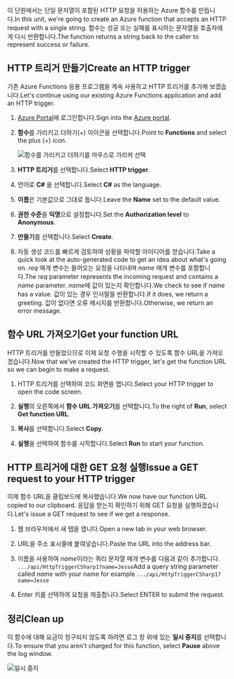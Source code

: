 <span data-ttu-id="97fea-101">이 단원에서는 단일 문자열이 포함된 HTTP 요청을 허용하는 Azure 함수를 만듭니다.</span><span class="sxs-lookup"><span data-stu-id="97fea-101">In this unit, we're going to create an Azure function that accepts an HTTP request with a single string.</span></span> <span data-ttu-id="97fea-102">함수는 성공 또는 실패를 표시하는 문자열을 호출자에게 다시 반환합니다.</span><span class="sxs-lookup"><span data-stu-id="97fea-102">The function returns a string back to the caller to represent success or failure.</span></span>

## <a name="create-an-http-trigger"></a><span data-ttu-id="97fea-103">HTTP 트리거 만들기</span><span class="sxs-lookup"><span data-stu-id="97fea-103">Create an HTTP trigger</span></span>

<span data-ttu-id="97fea-104">기존 Azure Functions 응용 프로그램을 계속 사용하고 HTTP 트리거를 추가해 보겠습니다.</span><span class="sxs-lookup"><span data-stu-id="97fea-104">Let's continue using our existing Azure Functions application and add an HTTP trigger.</span></span>

1. <span data-ttu-id="97fea-105">[Azure Portal](https://portal.azure.com?azure-portal=true)에 로그인합니다.</span><span class="sxs-lookup"><span data-stu-id="97fea-105">Sign into the [Azure portal](https://portal.azure.com?azure-portal=true).</span></span>

1. <span data-ttu-id="97fea-106">**함수**를 가리키고 더하기(+) 아이콘을 선택합니다.</span><span class="sxs-lookup"><span data-stu-id="97fea-106">Point to **Functions** and select the plus (+) icon.</span></span>

    ![함수를 가리키고 더하기를 마우스로 가리켜 선택](../media-drafts/4-hover-function.png)

1. <span data-ttu-id="97fea-108">**HTTP 트리거**를 선택합니다.</span><span class="sxs-lookup"><span data-stu-id="97fea-108">Select **HTTP trigger**.</span></span>

1. <span data-ttu-id="97fea-109">언어로 **C#** 을 선택합니다.</span><span class="sxs-lookup"><span data-stu-id="97fea-109">Select **C#** as the language.</span></span> 

1. <span data-ttu-id="97fea-110">**이름**은 기본값으로 그대로 둡니다.</span><span class="sxs-lookup"><span data-stu-id="97fea-110">Leave the **Name** set to the default value.</span></span>

1. <span data-ttu-id="97fea-111">**권한 수준**을 **익명**으로 설정합니다.</span><span class="sxs-lookup"><span data-stu-id="97fea-111">Set the **Authorization level** to **Anonymous**.</span></span>

1. <span data-ttu-id="97fea-112">**만들기**를 선택합니다.</span><span class="sxs-lookup"><span data-stu-id="97fea-112">Select **Create**.</span></span>

1. <span data-ttu-id="97fea-113">자동 생성 코드를 빠르게 검토하여 상황을 파악할 아이디어를 얻습니다.</span><span class="sxs-lookup"><span data-stu-id="97fea-113">Take a quick look at the auto-generated code to get an idea about what's going on.</span></span> <span data-ttu-id="97fea-114">*req* 매개 변수는 들어오는 요청을 나타내며 *name* 매개 변수를 포함합니다.</span><span class="sxs-lookup"><span data-stu-id="97fea-114">The *req* parameter represents the incoming request and contains a *name* parameter.</span></span> <span data-ttu-id="97fea-115">*name*에 값이 있는지 확인합니다.</span><span class="sxs-lookup"><span data-stu-id="97fea-115">We check to see if *name* has a value.</span></span> <span data-ttu-id="97fea-116">값이 있는 경우 인사말을 반환합니다.</span><span class="sxs-lookup"><span data-stu-id="97fea-116">If it does, we return a greeting.</span></span> <span data-ttu-id="97fea-117">값이 없다면 오류 메시지를 반환합니다.</span><span class="sxs-lookup"><span data-stu-id="97fea-117">Otherwise, we return an error message.</span></span>

## <a name="get-your-function-url"></a><span data-ttu-id="97fea-118">함수 URL 가져오기</span><span class="sxs-lookup"><span data-stu-id="97fea-118">Get your function URL</span></span>

<span data-ttu-id="97fea-119">HTTP 트리거를 만들었으므로 이제 요청 수행을 시작할 수 있도록 함수 URL을 가져오겠습니다.</span><span class="sxs-lookup"><span data-stu-id="97fea-119">Now that we've created the HTTP trigger, let's get the function URL so we can begin to make a request.</span></span>

1. <span data-ttu-id="97fea-120">HTTP 트리거를 선택하여 코드 화면을 엽니다.</span><span class="sxs-lookup"><span data-stu-id="97fea-120">Select your HTTP trigger to open the code screen.</span></span>

1. <span data-ttu-id="97fea-121">**실행**의 오른쪽에서 **함수 URL 가져오기**를 선택합니다.</span><span class="sxs-lookup"><span data-stu-id="97fea-121">To the right of **Run**, select **Get function URL**.</span></span>

1. <span data-ttu-id="97fea-122">**복사**를 선택합니다.</span><span class="sxs-lookup"><span data-stu-id="97fea-122">Select **Copy**.</span></span>

1. <span data-ttu-id="97fea-123">**실행**을 선택하여 함수를 시작합니다.</span><span class="sxs-lookup"><span data-stu-id="97fea-123">Select **Run** to start your function.</span></span>

## <a name="issue-a-get-request-to-your-http-trigger"></a><span data-ttu-id="97fea-124">HTTP 트리거에 대한 GET 요청 실행</span><span class="sxs-lookup"><span data-stu-id="97fea-124">Issue a GET request to your HTTP trigger</span></span>

<span data-ttu-id="97fea-125">이제 함수 URL을 클립보드에 복사했습니다.</span><span class="sxs-lookup"><span data-stu-id="97fea-125">We now have our function URL copied to our clipboard.</span></span> <span data-ttu-id="97fea-126">응답을 받는지 확인하기 위해 GET 요청을 실행하겠습니다.</span><span class="sxs-lookup"><span data-stu-id="97fea-126">Let's issue a GET request to see if we get a response.</span></span>

1. <span data-ttu-id="97fea-127">웹 브라우저에서 새 탭을 엽니다.</span><span class="sxs-lookup"><span data-stu-id="97fea-127">Open a new tab in your web browser.</span></span>

1. <span data-ttu-id="97fea-128">URL을 주소 표시줄에 붙여넣습니다.</span><span class="sxs-lookup"><span data-stu-id="97fea-128">Paste the URL into the address bar.</span></span>

1. <span data-ttu-id="97fea-129">이름을 사용하여 *name*이라는 쿼리 문자열 매개 변수를 다음과 같이 추가합니다. `.../api/HttpTriggerCSharp1?name=Jesse`</span><span class="sxs-lookup"><span data-stu-id="97fea-129">Add a query string parameter called *name* with your name for example `.../api/HttpTriggerCSharp1?name=Jesse`</span></span>

1. <span data-ttu-id="97fea-130">Enter 키를 선택하여 요청을 제출합니다.</span><span class="sxs-lookup"><span data-stu-id="97fea-130">Select ENTER to submit the request.</span></span>

## <a name="clean-up"></a><span data-ttu-id="97fea-131">정리</span><span class="sxs-lookup"><span data-stu-id="97fea-131">Clean up</span></span>

<span data-ttu-id="97fea-132">이 함수에 대해 요금이 청구되지 않도록 하려면 로그 창 위에 있는 **일시 중지**를 선택합니다.</span><span class="sxs-lookup"><span data-stu-id="97fea-132">To ensure that you aren't charged for this function, select **Pause** above the log window.</span></span>

![일시 중지](../media-drafts/4-pause-timer.png)